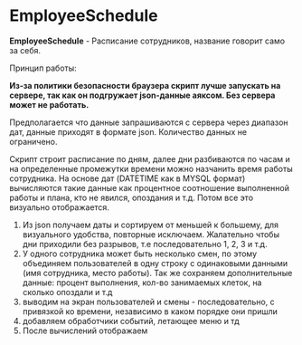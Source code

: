 # EmployeeSchedule

**EmployeeSchedule** - Расписание сотрудников, название говорит само за себя.

Принцип работы:

**Из-за политики безопасности браузера скрипт лучше запускать на сервере, так как он подгружает json-данные аяксом. Без сервера может не работать.**

Предполагается что данные запрашиваются с сервера через диапазон дат, данные приходят в формате json. Количество данных не ограничено.

Скрипт строит расписание по дням, далее дни разбиваются по часам и на определенные промежутки времени можно назчанить время работы сотрудника. На основе дат (DATETIME как в MYSQL формат) вычисляются такие данные как процентное соотношение выполненной работы и плана, кто не явился, опоздания и т.д. Потом все это визуально отображается.


1. Из json получаем даты и сортируем от меньшей к большему, для визуального удобства, повторные исключаем. Жалательно чтобы дни приходили без разрывов, т.е последовательно 1, 2, 3 и т.д.
2. У одного сотрудника может быть несколько смен, по этому объединяем пользователей в одну строку с одинаковыми данными (имя сотрудника, место работы). Так же сохраняем дополнительные данные: процент выполнения, кол-во занимаемых клеток, на сколько опоздали и т.д
3. выводим на экран пользователей и смены - последовательно, с привязкой ко времени, независимо в каком порядке они пришли
4. добавляем обработчики событий, летающее меню и тд
5. После вычислений отображаем
